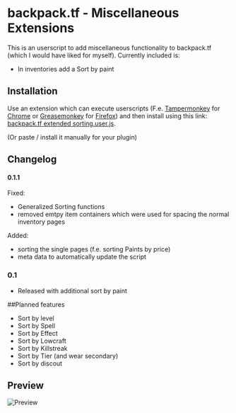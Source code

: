 # backpack.tf - Miscellaneous Extensions
This is an userscript to add miscellaneous functionality to backpack.tf (which I would have liked for myself).
Currently included is:
  * In inventories add a Sort by paint


## Installation
Use an extension which can execute userscripts (F.e. [Tampermonkey](https://chrome.google.com/webstore/detail/tampermonkey/dhdgffkkebhmkfjojejmpbldmpobfkfo) for [Chrome](https://www.google.com/chrome/) or [Greasemonkey](https://addons.mozilla.org/en-US/firefox/addon/greasemonkey/)  for [Firefox](https://www.mozilla.org/firefox))
and then install using this link: [backpack.tf extended sorting.user.js](https://github.com/NetroScript/backpack.tf-miscellaneous-extensions/raw/master/backpack.tf%20extended%20sorting.user.js).

(Or paste / install it manually for your plugin)

## Changelog


#### 0.1.1

Fixed:

  * Generalized Sorting functions
  * removed emtpy item containers which were used for spacing the normal inventory pages

Added:
  * sorting the single pages (f.e. sorting Paints by price)
  * meta data to automatically update the script

### 0.1

* Released with additional sort by paint


##Planned features

  * Sort by level
  * Sort by Spell
  * Sort by Effect
  * Sort by Lowcraft
  * Sort by Killstreak
  * Sort by Tier (and wear secondary)
  * Sort by discout



## Preview

![Preview](https://raw.githubusercontent.com/NetroScript/backpack.tf-miscellaneous-extensions/master/preview1.png)
